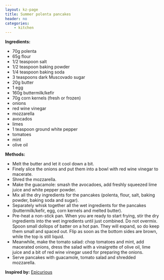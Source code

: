 ```yaml
---
layout: kz-page
title: Summer polenta pancakes
header: no
categories:
    - kitchen
---
```


**Ingredients:**

* 70g polenta
* 65g flour
* 1/2 teaspoon salt
* 1/2 teaspoon baking powder
* 1/4 teaspoon baking soda
* 3 teaspoons dark Muscovado sugar
<nbsp></nbsp>
* 20g butter
* 1 egg
* 160g buttermilk/kefir
* 70g corn kernels (fresh or frozen)
<nbsp></nbsp>
* onions
* red wine vinegar
* mozzarella
* avocados
* limes
* 1 teaspoon ground white pepper
* tomatoes
* mint
* olive oil

**Methods:**

* Melt the butter and let it cool down a bit.
* Finely slice the onions and put them into a bowl with red wine vinegar to macerate.
* Shred the mozzarella.
* Make the guacamole: smash the avocadoes, add freshly squeezed lime juice and white pepper powder.
* Mix all the dry ingredients for the pancakes (polenta, flour, salt, baking powder, baking soda and sugar).
* Separately whisk together all the wet ingredients for the pancakes (buttermilk/kefir, egg, corn kernels and melted butter). 
* Pre-heat a non-stick pan. When you are ready to start frying, stir the dry ingredients into the wet ingredients until just combined. Do not overmix. Spoon small dollops of batter on a hot pan. They will expand, so do keep them small and spaced out. Flip as soon as the bottom sides are brown, while the top is still liquid.
* Meanwhile, make the tomato salad: chop tomatoes and mint, add macerated onions, dress the salad with a vinaigrette of olive oil, lime juice and a bit of red wine vinegar used for preparing the onions.
* Serve pancakes with guacamole, tomato salad and shredded mozzarella.

**Inspired by:** [Epicurious](https://www.epicurious.com/recipes/food/views/cornmeal-buttermilk-pancakes-4979)

